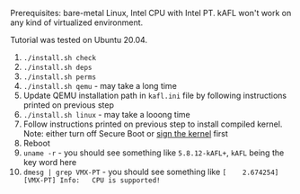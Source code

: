 Prerequisites: bare-metal Linux, Intel CPU with Intel PT. kAFL won't work on any kind of virtualized environment.

Tutorial was tested on Ubuntu 20.04.

1. `./install.sh check`
2. `./install.sh deps`
3. `./install.sh perms`
4. `./install.sh qemu` - may take a long time
5. Update QEMU installation path in `kafl.ini` file by following instructions printed on previous step
6. `./install.sh linux` - may take a looong time
7. Follow instructions printed on previous step to install compiled kernel. Note: either turn off Secure Boot or [sign the kernel](https://github.com/jakeday/linux-surface/blob/master/SIGNING.md) first
8. Reboot
9. `uname -r` - you should see something like `5.8.12-kAFL+`, `kAFL` being the key word here
10. `dmesg | grep VMX-PT` - you should see something like `[    2.674254] [VMX-PT] Info:   CPU is supported!`
